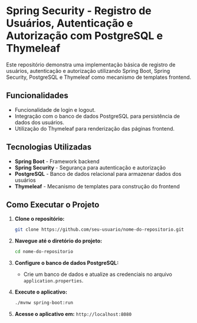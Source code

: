 # Spring Security - Registro de Usuários, Autenticação e Autorização com PostgreSQL e Thymeleaf

Este repositório demonstra uma implementação básica de registro de usuários, autenticação e autorização utilizando Spring Boot, Spring Security, PostgreSQL e Thymeleaf como mecanismo de templates frontend.

## Funcionalidades
- Funcionalidade de login e logout.
- Integração com o banco de dados PostgreSQL para persistência de dados dos usuários.
- Utilização do Thymeleaf para renderização das páginas frontend.

## Tecnologias Utilizadas
- **Spring Boot** - Framework backend
- **Spring Security** - Segurança para autenticação e autorização
- **PostgreSQL** - Banco de dados relacional para armazenar dados dos usuários
- **Thymeleaf** - Mecanismo de templates para construção do frontend

## Como Executar o Projeto

1. **Clone o repositório:**
   ```bash
   git clone https://github.com/seu-usuario/nome-do-repositorio.git
   ```

2. **Navegue até o diretório do projeto:**
   ```bash
   cd nome-do-repositorio
   ```

3. **Configure o banco de dados PostgreSQL:**
   - Crie um banco de dados e atualize as credenciais no arquivo `application.properties`.

4. **Execute o aplicativo:**
   ```bash
   ./mvnw spring-boot:run
   ```

5. **Acesse o aplicativo em:** `http://localhost:8080`